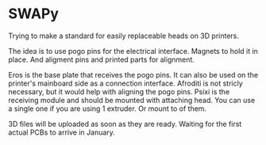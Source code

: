# SWAPy
Trying to make a standard for easily replaceable heads on 3D printers.

The idea is to use pogo pins for the electrical interface. Magnets to hold it in place. And aligment pins and printed parts for alignment.

Eros is the base plate that receives the pogo pins. It can also be used on the printer's mainboard side as a connection interface.
Afroditi is not stricly necessary, but it would help with aligning the pogo pins.
Psixi is the receiving module and should be mounted with attaching head. You can use a single one if you are using 1 extruder. Or mount to of them.

3D files will be uploaded as soon as they are ready. Waiting for the first actual PCBs to arrive in January.

